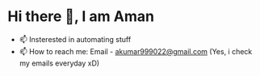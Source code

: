 # Hi there 👋, I am Aman


- 📫 Insterested in automating stuff
- 📫 How to reach me: Email - akumar999022@gmail.com (Yes, i check my emails everyday xD)


